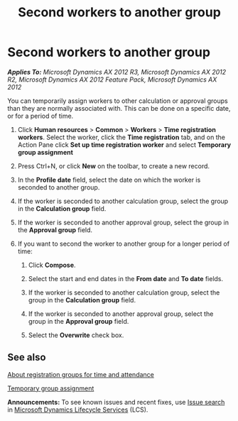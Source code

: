﻿---
title: Second workers to another group
TOCTitle: Second workers to another group
ms:assetid: 00afd3a2-f051-446c-bff3-4745a07e419a
ms:mtpsurl: https://technet.microsoft.com/en-us/library/Aa569682(v=AX.60)
ms:contentKeyID: 36055919
ms.date: 04/18/2014
mtps_version: v=AX.60
---

# Second workers to another group 


_**Applies To:** Microsoft Dynamics AX 2012 R3, Microsoft Dynamics AX 2012 R2, Microsoft Dynamics AX 2012 Feature Pack, Microsoft Dynamics AX 2012_

You can temporarily assign workers to other calculation or approval groups than they are normally associated with. This can be done on a specific date, or for a period of time.

1.  Click **Human resources** \> **Common** \> **Workers** \> **Time registration workers**. Select the worker, click the **Time registration** tab, and on the Action Pane click **Set up time registration worker** and select **Temporary group assignment**

2.  Press Ctrl+N, or click **New** on the toolbar, to create a new record.

3.  In the **Profile date** field, select the date on which the worker is seconded to another group.

4.  If the worker is seconded to another calculation group, select the group in the **Calculation group** field.

5.  If the worker is seconded to another approval group, select the group in the **Approval group** field.

6.  If you want to second the worker to another group for a longer period of time:
    
    1.  Click **Compose**.
    
    2.  Select the start and end dates in the **From date** and **To date** fields.
    
    3.  If the worker is seconded to another calculation group, select the group in the **Calculation group** field.
    
    4.  If the worker is seconded to another approval group, select the group in the **Approval group** field.
    
    5.  Select the **Overwrite** check box.

## See also

[About registration groups for time and attendance](about-registration-groups-for-time-and-attendance.md)

[Temporary group assignment](temporary-group-assignment.md)

  
**Announcements:** To see known issues and recent fixes, use [Issue search](http://go.microsoft.com/fwlink/?linkid=389258) in [Microsoft Dynamics Lifecycle Services](http://go.microsoft.com/fwlink/?linkid=306505) (LCS).

